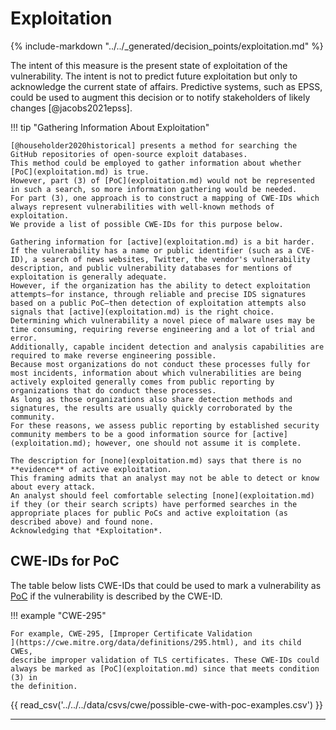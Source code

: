 # Exploitation 

{% include-markdown "../../_generated/decision_points/exploitation.md" %}

The intent of this measure is the present state of exploitation of the vulnerability. The intent is not to predict future exploitation but only to acknowledge the current state of affairs. Predictive systems, such as EPSS, could be used to augment this decision or to notify stakeholders of likely changes [@jacobs2021epss].

!!! tip "Gathering Information About Exploitation"

    [@householder2020historical] presents a method for searching the GitHub repositories of open-source exploit databases.
    This method could be employed to gather information about whether [PoC](exploitation.md) is true.
    However, part (3) of [PoC](exploitation.md) would not be represented in such a search, so more information gathering would be needed.
    For part (3), one approach is to construct a mapping of CWE-IDs which 
    always represent vulnerabilities with well-known methods of exploitation.
    We provide a list of possible CWE-IDs for this purpose below.
   
    Gathering information for [active](exploitation.md) is a bit harder.
    If the vulnerability has a name or public identifier (such as a CVE-ID), a search of news websites, Twitter, the vendor's vulnerability description, and public vulnerability databases for mentions of exploitation is generally adequate.
    However, if the organization has the ability to detect exploitation attempts—for instance, through reliable and precise IDS signatures based on a public PoC—then detection of exploitation attempts also signals that [active](exploitation.md) is the right choice.
    Determining which vulnerability a novel piece of malware uses may be time consuming, requiring reverse engineering and a lot of trial and error.
    Additionally, capable incident detection and analysis capabilities are required to make reverse engineering possible.
    Because most organizations do not conduct these processes fully for most incidents, information about which vulnerabilities are being actively exploited generally comes from public reporting by organizations that do conduct these processes.
    As long as those organizations also share detection methods and signatures, the results are usually quickly corroborated by the community.
    For these reasons, we assess public reporting by established security community members to be a good information source for [active](exploitation.md); however, one should not assume it is complete.
    
    The description for [none](exploitation.md) says that there is no **evidence** of active exploitation.
    This framing admits that an analyst may not be able to detect or know about every attack.
    An analyst should feel comfortable selecting [none](exploitation.md) if they (or their search scripts) have performed searches in the appropriate places for public PoCs and active exploitation (as described above) and found none.
    Acknowledging that *Exploitation*. 

## CWE-IDs for PoC

The table below lists CWE-IDs that could be used to mark a vulnerability as [PoC](exploitation.md) if the vulnerability is described by the CWE-ID.

!!! example "CWE-295"

    For example, CWE-295, [Improper Certificate Validation
    ](https://cwe.mitre.org/data/definitions/295.html), and its child CWEs,  
    describe improper validation of TLS certificates. These CWE-IDs could 
    always be marked as [PoC](exploitation.md) since that meets condition (3) in 
    the definition.


{{ read_csv('../../../data/csvs/cwe/possible-cwe-with-poc-examples.csv') }}

---